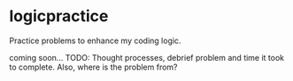 # logicpractice
Practice problems to enhance my coding logic. 

coming soon... TODO: Thought processes, debrief problem and time it took to complete. Also, where is the problem from?
